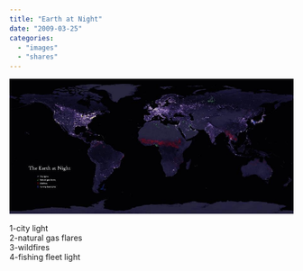 ```yaml
---
title: "Earth at Night"
date: "2009-03-25"
categories: 
  - "images"
  - "shares"
---
```


![](images/4wnP83SaFlhby32pE329Lt3fo1_1280.jpg)

1-city light  
2-natural gas flares  
3-wildfires  
4-fishing fleet light
